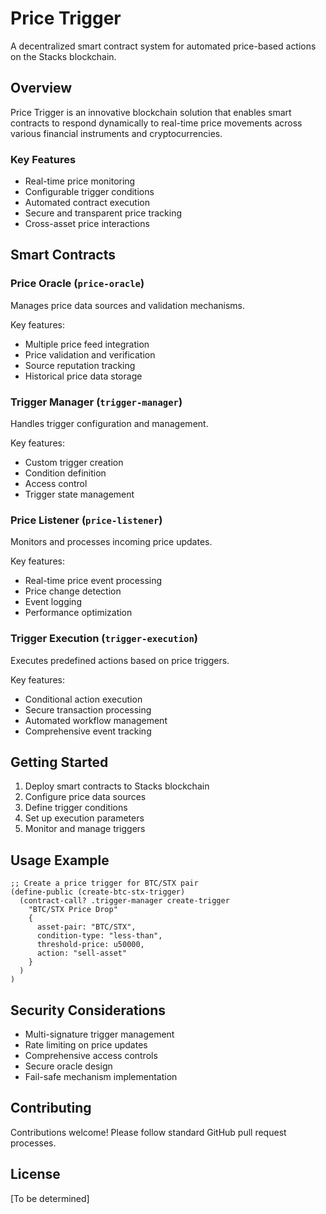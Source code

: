 # Price Trigger

A decentralized smart contract system for automated price-based actions on the Stacks blockchain.

## Overview

Price Trigger is an innovative blockchain solution that enables smart contracts to respond dynamically to real-time price movements across various financial instruments and cryptocurrencies.

### Key Features

- Real-time price monitoring
- Configurable trigger conditions
- Automated contract execution
- Secure and transparent price tracking
- Cross-asset price interactions

## Smart Contracts

### Price Oracle (`price-oracle`)

Manages price data sources and validation mechanisms.

Key features:
- Multiple price feed integration
- Price validation and verification
- Source reputation tracking
- Historical price data storage

### Trigger Manager (`trigger-manager`)

Handles trigger configuration and management.

Key features:
- Custom trigger creation
- Condition definition
- Access control
- Trigger state management

### Price Listener (`price-listener`)

Monitors and processes incoming price updates.

Key features:
- Real-time price event processing
- Price change detection
- Event logging
- Performance optimization

### Trigger Execution (`trigger-execution`)

Executes predefined actions based on price triggers.

Key features:
- Conditional action execution
- Secure transaction processing
- Automated workflow management
- Comprehensive event tracking

## Getting Started

1. Deploy smart contracts to Stacks blockchain
2. Configure price data sources
3. Define trigger conditions
4. Set up execution parameters
5. Monitor and manage triggers

## Usage Example

```clarity
;; Create a price trigger for BTC/STX pair
(define-public (create-btc-stx-trigger)
  (contract-call? .trigger-manager create-trigger
    "BTC/STX Price Drop"
    {
      asset-pair: "BTC/STX",
      condition-type: "less-than",
      threshold-price: u50000,
      action: "sell-asset"
    }
  )
)
```

## Security Considerations

- Multi-signature trigger management
- Rate limiting on price updates
- Comprehensive access controls
- Secure oracle design
- Fail-safe mechanism implementation

## Contributing

Contributions welcome! Please follow standard GitHub pull request processes.

## License

[To be determined]